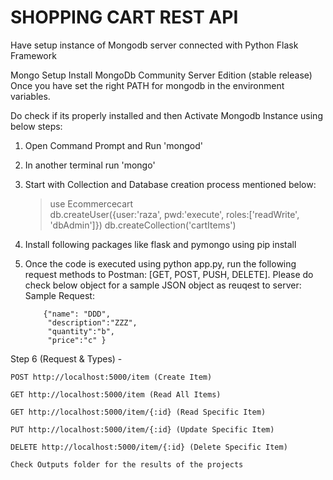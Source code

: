 # SHOPPING CART REST API

Have setup instance of Mongodb server connected with Python Flask Framework

Mongo Setup
Install MongoDb Community Server Edition (stable release)
Once you have set the right PATH for mongodb in the environment variables.

Do check if its properly installed and then Activate Mongodb Instance using below steps:
1. Open Command Prompt and Run 'mongod'
2. In another terminal run 'mongo'
3. Start with Collection and Database creation process mentioned below:
    > use Ecommercecart                                                                 
    > db.createUser({user:'raza', pwd:'execute', roles:['readWrite', 'dbAdmin']})
    > db.createCollection('cartItems')
4. Install following packages like flask and pymongo using pip install 
5. Once the code is executed using python app.py, run the following request methods to Postman: [GET, POST, PUSH, DELETE]. Please do check below object for a sample JSON object as reuqest to server:
Sample Request:
  
           {"name": "DDD",
            "description":"ZZZ",
            "quantity":"b",
            "price":"c" }


Step 6 (Request & Types) -

    POST http://localhost:5000/item (Create Item)
    
    GET http://localhost:5000/item (Read All Items)
    
    GET http://localhost:5000/item/{:id} (Read Specific Item)
    
    PUT http://localhost:5000/item/{:id} (Update Specific Item)
    
    DELETE http://localhost:5000/item/{:id} (Delete Specific Item)
    
    Check Outputs folder for the results of the projects
